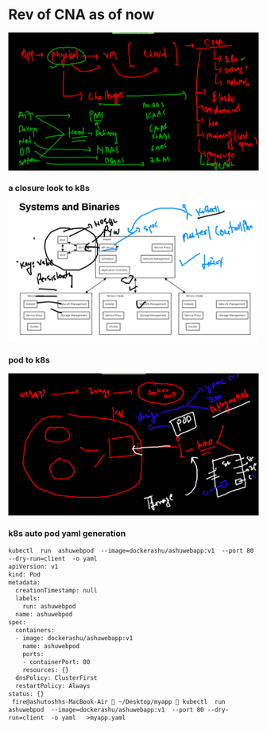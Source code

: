 # Rev of CNA as of now

<img src="rev.png">

### a closure look to k8s 

<img src="etcd.png">

### pod to k8s 

<img src="pod1.png">

### k8s auto pod yaml generation 

```
kubectl  run  ashuwebpod  --image=dockerashu/ashuwebapp:v1  --port 80 --dry-run=client  -o yaml 
apiVersion: v1
kind: Pod
metadata:
  creationTimestamp: null
  labels:
    run: ashuwebpod
  name: ashuwebpod
spec:
  containers:
  - image: dockerashu/ashuwebapp:v1
    name: ashuwebpod
    ports:
    - containerPort: 80
    resources: {}
  dnsPolicy: ClusterFirst
  restartPolicy: Always
status: {}
 fire@ashutoshhs-MacBook-Air  ~/Desktop/myapp  kubectl  run  ashuwebpod  --image=dockerashu/ashuwebapp:v1  --port 80 --dry-run=client  -o yaml   >myapp.yaml 
 
 ```
 
 
